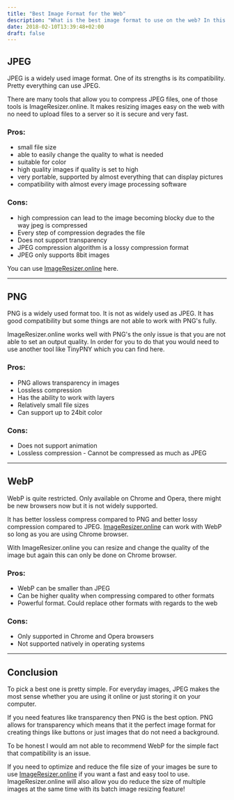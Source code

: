 ```yaml
---
title: "Best Image Format for the Web"
description: "What is the best image format to use on the web? In this article I go through what the best is, why it is the best and how you can optimize to increase page load speed!"
date: 2018-02-10T13:39:48+02:00
draft: false
---
```


JPEG
---

JPEG is a widely used image format. One of its strengths is its compatibility. Pretty everything can use JPEG. 

There are many tools that allow you to compress JPEG files, one of those tools is ImageResizer.online. It makes resizing images easy on the web with no need to upload files to a server so it is secure and very fast. 

### Pros:
- small file size
- able to easily change the quality to what is needed
- suitable for color
- high quality images if quality is set to high
- very portable, supported by almost everything that can display pictures
- compatibility with almost every image processing software

### Cons:
- high compression can lead to the image becoming blocky due to the way jpeg is compressed
- Every step of compression degrades the file
- Does not support transparency
- JPEG compression algorithm is a lossy compression format
- JPEG only supports 8bit images

You can use <a href="https://imageresizer.online" target="_blank">ImageResizer.online</a> here.

---
PNG
---
PNG is a widely used format too. It is not as widely used as JPEG. It has good compatibility but some things are not able to work with PNG's fully. 

ImageResizer.online works well with PNG's the only issue is that you are not able to set an output quality. In order for you to do that you would need to use another tool like TinyPNY which you can find here.

### Pros:
- PNG allows transparency in images
- Lossless compression
- Has the ability to work with layers
- Relatively small file sizes
- Can support up to 24bit color

### Cons:
- Does not support animation
- Lossless compression - Cannot be compressed as much as JPEG

---
WebP
---

WebP is quite restricted. Only available on Chrome and Opera, there might be new browsers now but it is not widely supported. 

It has better lossless compress compared to PNG and better lossy compression compared to JPEG. <a href="https://imageresizer.online" target="_blank">ImageResizer.online</a> can work with WebP so long as you are using Chrome browser. 

With ImageResizer.online you can resize and change the quality of the image but again this can only be done on Chrome browser.

### Pros:
- WebP can be smaller than JPEG
- Can be higher quality when compressing compared to other formats
- Powerful format. Could replace other formats with regards to the web

### Cons:
- Only supported in Chrome and Opera browsers
- Not supported natively in operating systems


---
Conclusion
---
To pick a best one is pretty simple. For everyday images, JPEG makes the most sense whether you are using it online or just storing it on your computer. 

If you need features like transparency then PNG is the best option. PNG allows for transparency which means that it the perfect image format for creating things like buttons or just images that do not need a background. 

To be honest I would am not able to recommend WebP for the simple fact that compatibility is an issue.

If you need to optimize and reduce the file size of your images be sure to use <a href="https://imageresizer.online" target="_blank">ImageResizer.online</a> if you want a fast and easy tool to use. ImageResizer.online will also allow you do reduce the size of multiple images at the same time with its batch image resizing feature!